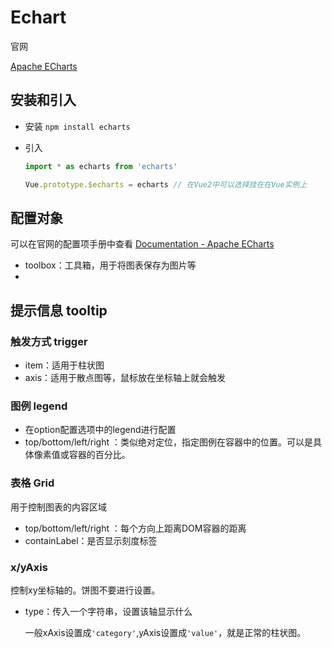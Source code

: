 # Echart

官网

 [Apache ECharts](https://echarts.apache.org/zh/index.html) 

## 安装和引入

* 安装 `npm install echarts`

* 引入

  ```js
  import * as echarts from 'echarts'
  
  Vue.prototype.$echarts = echarts // 在Vue2中可以选择挂在在Vue实例上
  ```

## 配置对象

可以在官网的配置项手册中查看 [Documentation - Apache ECharts](https://echarts.apache.org/zh/option.html#title)  

* toolbox：工具箱，用于将图表保存为图片等
* 

## 提示信息 tooltip

### 触发方式 trigger

* item：适用于柱状图
* axis：适用于散点图等，鼠标放在坐标轴上就会触发

### 图例 legend

* 在option配置选项中的legend进行配置
* top/bottom/left/right ：类似绝对定位，指定图例在容器中的位置。可以是具体像素值或容器的百分比。

### 表格 Grid

用于控制图表的内容区域

* top/bottom/left/right ：每个方向上距离DOM容器的距离
* containLabel：是否显示刻度标签

### x/yAxis

控制xy坐标轴的。饼图不要进行设置。

* type：传入一个字符串，设置该轴显示什么

  一般xAxis设置成`'category'`,yAxis设置成`'value'`，就是正常的柱状图。

  

